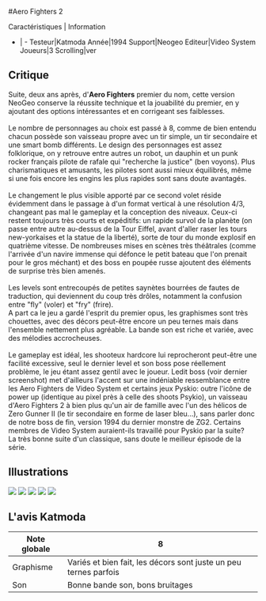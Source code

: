 #Aero Fighters 2

Caractéristiques | Information
- | -
Testeur|Katmoda
Année|1994
Support|Neogeo
Editeur|Video System
Joueurs|3
Scrolling|ver

## Critique
Suite, deux ans après, d'<b>Aero Fighters</b> premier du nom, cette version NeoGeo conserve la réussite technique et la jouabilité du premier, en y ajoutant des options intéressantes et en corrigeant ses faiblesses.<br/><br/>Le nombre de personnages au choix est passé à 8, comme de bien entendu chacun possède son vaisseau propre avec un tir simple, un tir secondaire et une smart bomb différents. Le design des personnages est assez folklorique, on y retrouve entre autres un robot, un dauphin et un punk rocker français pilote de rafale qui "recherche la justice" (ben voyons). Plus charismatiques et amusants, les pilotes sont aussi mieux équilibrés, même si une fois encore les engins les plus rapides sont sans doute avantagés.<br/><br/>Le changement le plus visible apporté par ce second volet réside évidemment dans le passage à d'un format vertical à une résolution 4/3, changeant pas mal le gameplay et la conception des niveaux. Ceux-ci restent toujours très courts et expéditifs: un rapide survol de la planète (on passe entre autre au-dessus de la Tour Eiffel, avant d'aller raser les tours new-yorkaises et la statue de la liberté), sorte de tour du monde explosif en quatrième vitesse. De nombreuses mises en scènes très théâtrales (comme l'arrivée d'un navire immense qui défonce le petit bateau que l'on prenait pour le gros méchant) et des boss en poupée russe ajoutent des éléments de surprise très bien amenés.<br/><br/>Les levels sont entrecoupés de petites saynètes bourrées de fautes de traduction, qui deviennent du coup très drôles, notamment la confusion entre "fly" (voler) et "fry" (frire).<br/>A part ca le jeu a gardé l'esprit du premier opus, les graphismes sont très chouettes, avec des décors peut-être encore un peu ternes mais dans l'ensemble nettement plus agréable. La bande son est riche et variée, avec des mélodies accrocheuses.<br/><br/>Le gameplay est idéal, les shooteux hardcore lui reprocheront peut-être une facilité excessive, seul le dernier level et son boss pose réellement problème, le jeu étant assez gentil avec le joueur. Ledit boss (voir dernier screenshot) met d'ailleurs l'accent sur une indéniable ressemblance entre les Aero Fighters de Video System et certains jeux Pyskio: outre l'icône de power up (identique au pixel près à celle des shoots Psykio), un vaisseau d'Aero Fighters 2 à bien plus qu'un air de famille avec l'un des hélicos de Zero Gunner II (le tir secondaire en forme de laser bleu...), sans parler donc de notre boss de fin, version 1994 du dernier monstre de ZG2. Certains membres de Video System auraient-ils travaillé pour Pyskio par la suite?<br/>La très bonne suite d'un classique, sans doute le meilleur épisode de la série. 

## Illustrations
![](http://www.shmup.com/images/thumbs/img_fiche_1_104.gif)
![](http://www.shmup.com/images/thumbs/img_fiche_2_104.gif)
![](http://www.shmup.com/images/thumbs/img_fiche_3_104.gif)
![](http://www.shmup.com/images/thumbs/img_fiche_4_104.gif)
![](http://www.shmup.com/images/thumbs/img_fiche_5_104.gif)

## L'avis Katmoda
Note globale|8
-|-
Graphisme|Variés et bien fait, les décors sont juste un peu ternes parfois
Son|Bonne bande son, bons bruitages
